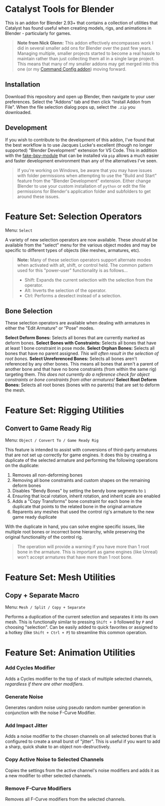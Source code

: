 # Catalyst Tools for Blender

This is an addon for Blender 2.93+ that contains a collection of utilities that Catalyst has found useful when creating models, rigs, and animations in Blender - particularly for games.

> **Note from Nick Glenn:** This addon effectively encompasses work I did in several smaller add ons for Blender over the past few years. Managing multiple, smaller projects started to become a real hassle to maintain rather than just collecting them all in a single large project. This means that many of my smaller addons may get merged into this one (or my [Command Config addon](https://github.com/NickGlenn/Command-Config-for-Blender)) moving forward.

## Installation

Download this repository and open up Blender, then navigate to your user preferences. Select the "Addons" tab and then click "Install Addon from File". When the file selection dialog pops up, select the `.zip` you downloaded.

## Development

If you wish to contribute to the development of this addon, I've found that the best workflow is to use Jacques Lucke's excellent (though no longer supported) "Blender Development" extension for VS Code. This in addition with the [fake-bpy-module](https://pypi.org/project/fake-bpy-module-2.93/) that can be installed via `pip` allows a much easier and faster development environment than any of the alternatives I've seen.

> If you're working on Windows, be aware that you may have issues with folder permissions when attempting to use the "Build and Start" feature from the "Blender Development" extension. Either change Blender to use your custom installation of `python` or edit the file permissions for Blender's application folder and subfolders to get around these issues.

# Feature Set: Selection Operators

Menu: `Select`

A variety of new selection operators are now available. These _should_ all be available from the "select" menu for the various object modes and may be specific to different types of objects (like meshes, armatures, etc).

> **Note:** Many of these selection operators support alternate modes when activated with alt, shift, or control held. The common pattern used for this "power-user" functionality is as follows...
>
> - Shift: Expands the current selection with the selection from the operator.
> - Alt: Inverts the selection of the operator.
> - Ctrl: Performs a deselect instead of a selection.


## Bone Selection

These selection operators are available when dealing with armatures in either the "Edit Armature" or "Pose" modes.

**Select Deform Bones:** Selects all bones that are currently marked as deform bones.
**Select Bones with Constraints:** Selects all bones that have at least 1 bone constraint in pose mode.
**Select Orphan Bones:** Selects all bones that have no parent assigned. _This will often result in the selection of root bones._
**Select Unreferenced Bones:** Selects all bones aren't referenced by any other bones. This means all bones that aren't a parent of another bone and that have no bone constraints (from within the same rig) targeting them. _This does not currently do a reference check for object constraints or bone constraints from other armatures!_
**Select Root Deform Bones:** Selects all root bones (bones with no parents) that are set to deform the mesh.

# Feature Set: Rigging Utilities

## Convert to Game Ready Rig

Menu: `Object / Convert To / Game Ready Rig`

This feature is intended to assist with conversions of third-party armatures that are not set up correctly for game engines. It does this by creating a duplicate of the selected armature and performing the following operations on the duplicate:

1. Removes all non-deforming bones
1. Removing all bone constraints and custom shapes on the remaining deform bones
1. Disables "Bendy Bones" by setting the bendy bone segments to `1`
1. Ensuring that local rotation, inherit rotation, and inherit scale are enabled
1. Adds a "Copy Transforms" bone constraint for each bone in the duplicate that points to the related bone in the original armature
1. Reparents any meshes that used the control rig's armature to the new game ready duplicate

With the duplicate in hand, you can solve engine specific issues, like multiple root bones or incorrect bone hierarchy, while preserving the original functionality of the control rig.

> The operation will provide a warning if you have more than 1 root bone in the armature. This is important as game engines (like Unreal) won't accept armatures that have more than 1 root bone.

# Feature Set: Mesh Utilities

## Copy + Separate Macro

Menu: `Mesh / Split / Copy + Separate`

Performs a duplication of the current selection and separates it into its own mesh. This is functionally similar to pressing `Shift + D` followed by `P` and choosing "selection". Can be easily added to quick favorites or assigned to a hotkey (like `Shift + Ctrl + P`) to streamline this common operation.

# Feature Set: Animation Utilities

### Add Cycles Modifier

Adds a Cycles modifier to the top of stack of multiple selected channels, _regardless if there are other modifiers_.

### Generate Noise

Generates random noise using pseudo random number generation in conjunction with the noise F-Curve Modifier.

### Add Impact Jitter

Adds a noise modifier to the chosen channels on all selected bones that is configured to create a small burst of "jitter". This is useful if you want to add a sharp, quick shake to an object non-destructively.

### Copy Active Noise to Selected Channels

Copies the settings from the active channel's noise modifiers and adds it as a new modifier to other selected channels.

### Remove F-Curve Modifiers

Removes all F-Curve modifiers from the selected channels.
